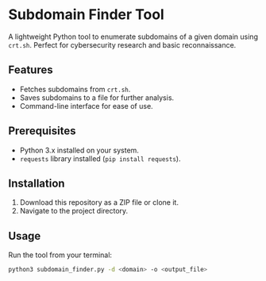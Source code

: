 # Subdomain Finder Tool

A lightweight Python tool to enumerate subdomains of a given domain using `crt.sh`. Perfect for cybersecurity research and basic reconnaissance.

## Features
- Fetches subdomains from `crt.sh`.
- Saves subdomains to a file for further analysis.
- Command-line interface for ease of use.

## Prerequisites
- Python 3.x installed on your system.
- `requests` library installed (`pip install requests`).

## Installation
1. Download this repository as a ZIP file or clone it.
2. Navigate to the project directory.

## Usage
Run the tool from your terminal:
```bash
python3 subdomain_finder.py -d <domain> -o <output_file>
